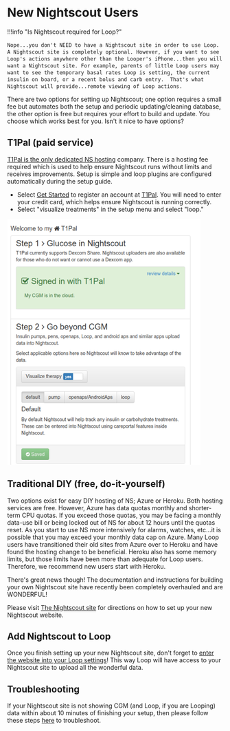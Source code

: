 # New Nightscout Users

!!!info "Is Nightscout required for Loop?"

    Nope...you don't NEED to have a Nightscout site in order to use Loop. A Nightscout site is completely optional. However, if you want to see Loop's actions anywhere other than the Looper's iPhone...then you will want a Nightscout site. For example, parents of little Loop users may want to see the temporary basal rates Loop is setting, the current insulin on board, or a recent bolus and carb entry.  That's what Nightscout will provide...remote viewing of Loop actions.

There are two options for setting up Nightscout; one option requires a small fee but automates both the setup and periodic updating/cleaning database, the other option is free but requires your effort to build and update. You choose which works best for you. Isn't it nice to have options?

## T1Pal (paid service)

[T1Pal is the only dedicated NS hosting](https://t1pal.com/) company.  There is a hosting fee required which is used to help ensure Nightscout runs without limits and receives improvements.  Setup is simple and loop plugins are configured automatically during the setup guide.

* Select [Get Started](https://www.t1pal.com/getting-started/starting/home) to register an account at [T1Pal](https://www.t1pal.com/).  You will need to enter your credit card, which helps ensure Nightscout is running correctly.
* Select "visualize treatments" in the setup menu and select "loop."

![img/t1pal_configure.png](img/t1pal_configure.png)

## Traditional DIY (free, do-it-yourself)

Two options exist for easy DIY hosting of NS; Azure or Heroku. Both hosting services are free.  However,  Azure has data quotas monthly and shorter-term CPU quotas.  If you exceed those quotas, you may be facing a monthly data-use bill or being locked out of NS for about 12 hours until the quotas reset.  As you start to use NS more intensively for alarms, watches, etc…it is possible that you may exceed your monthly data cap on Azure.  Many Loop users have transitioned their old sites from Azure over to Heroku and have found the hosting change to be beneficial.  Heroku also has some memory limits, but those limits have been more than adequate for Loop users.  Therefore, we recommend new users start with Heroku.

There's great news though! The documentation and instructions for building your own Nightscout site have recently been completely overhauled and are WONDERFUL!

Please visit [The Nightscout site](http://nightscout.github.io/nightscout/new_user/) for directions on how to set up your new Nightscout website.

## Add Nightscout to Loop

Once you finish setting up your new Nightscout site, don't forget to [enter the website into your Loop settings](../operation/loop-settings/services.md#nightscout)! This way Loop will have access to your Nightscout site to upload all the wonderful data.

## Troubleshooting

If your Nightscout site is not showing CGM (and Loop, if you are Looping) data within about 10 minutes of finishing your setup, then please follow these steps [here](troublehoot.md) to troubleshoot.
